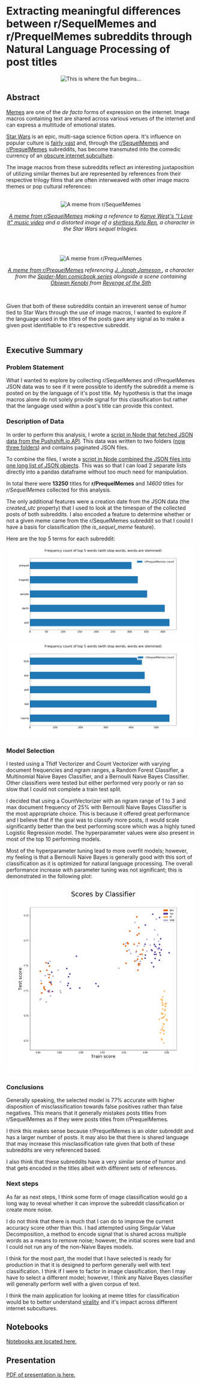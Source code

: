 # Extracting meaningful differences between r/SequelMemes and r/PrequelMemes subreddits through Natural Language Processing of post titles

<p align="center"><img src="https://i.redd.it/icysmnx0lpsy.jpg" alt="This is where the fun begins..."></p>

## Abstract
[Memes](https://en.wikipedia.org/wiki/Meme) are one of the *de facto* forms of expression on the internet. Image macros containing text are shared across various venues of the internet and can express a multitude of emotional states.

[Star Wars](https://en.wikipedia.org/wiki/Star_Wars) is an epic, multi-saga science fiction opera. It's influence on popular culture is [fairly vast](https://en.wikipedia.org/wiki/Cultural_impact_of_Star_Wars) and, through the [r/SequelMemes](https://www.reddit.com/r/SequelMemes) and [r/PrequelMemes](https://www.reddit.com/r/PrequelMemes) subreddits, has become transmuted into the comedic currency of an [obscure internet subculture](https://www.reddit.com/r/SequelMemes/comments/9fjcxj/light_darkness_a_balance/).

The image macros from these subreddits reflect an interesting juxtaposition of utilizing similar themes but are represented by references from their respective trilogy films that are often interweaved with other image macro themes or pop cultural references:
<br><br>
<p align="center"><img src="https://i.redd.it/xicqafc33zk11.jpg" alt="A meme from r/SequelMemes"></p>
<p align="center"><em><a href="https://www.reddit.com/r/SequelMemes/comments/9e2q22/swole_patrol/">A meme from r/SequelMemes</a> making a reference to <a href="https://en.wikipedia.org/wiki/I_Love_It_(Kanye_West_and_Lil_Pump_song)">Kanye West's "I Love It" music video</a> and a distorted image of a <a href="https://en.wikipedia.org/wiki/Kylo_Ren">shirtless Kylo Ren</a>, a character in the Star Wars sequel trilogies.</em></p>
<br><br>

<p align="center"><img src="https://i.redd.it/sez2t29y7mm11.jpg" alt="A meme from r/PrequelMemes"></p>
<p align="center"><em><a href="https://www.reddit.com/r/PrequelMemes/comments/9gb6o9/bad_oc/">A meme from r/PrequelMemes</a> referencing <a href="https://en.wikipedia.org/wiki/J._Jonah_Jameson#Spider-Man">J. Jonah Jameson </a>, a character from the <a href="https://en.wikipedia.org/wiki/Spider-Man">Spider-Man comicbook series</a> alongside a scene containing <a href="https://en.wikipedia.org/wiki/Obi-Wan_Kenobi#/media/File:Obiwan1.jpg">Obiwan Kenobi</a> from <a href="https://en.wikipedia.org/wiki/Star_Wars:_Episode_III_%E2%80%93_Revenge_of_the_Sith">Revenge of the Sith</a></em></p>
<br>

Given that both of these subreddits contain an irreverent sense of humor tied to Star Wars through the use of image macros, I wanted to explore if the language used in the titles of the posts gave any signal as to make a given post identifiable to it's respective subreddit.
<br><br>

## Executive Summary

### Problem Statement
What I wanted to explore by collecting r/SequelMemes and r/PrequelMemes JSON data was to see if it were possible to identify the subreddit a meme is posted on by the language of it's post title. My hypothesis is that the image macros alone do not solely provide signal for this classification but rather that the language used within a post's title can provide this context.

### Description of Data
In order to perform this analysis, I wrote a [script in Node that fetched JSON data from the Pushshift.io API](./data_fetching/pushshift.js). This data was written to two folders ([now three folders](./data_fetching/json2/)) and contains paginated JSON files.

To combine the files, I wrote a [script in Node combined the JSON files into one long list of JSON objects](./data_fetching/merge.js). This was so that I can load 2 separate lists directly into a pandas dataframe without too much need for manipulation.

In total there were **13250** titles for **r/PrequelMemes** and *14600* titles for *r/SequelMemes* collected for this analysis. 

The only additional features were a creation date from the JSON data (the *created_utc* property) that I used to look at the timespan of the collected posts of both subreddits. I also encoded a feature to determine whether or not a given meme came from the r/SequelMemes subreddit so that I could I have a basis for classification (the *is_sequel_meme* feature). 

Here are the top 5 terms for each subreddit:

<img src="./presentation/images/Frequency%20count%20of%20top%205%20words%20(with%20stop%20words;%20words%20are%20stemmed)%20-%20PrequelMemes.png" alt="r/PrequelMemes top 5 words">

<img src="./presentation/images/Frequency%20count%20of%20top%205%20words%20(with%20stop%20words;%20words%20are%20stemmed)%20-%20SequelMemes.png" alt="r/SequelMemes top 5 words">

### Model Selection

I tested using a Tfidf Vectorizer and Count Vectorizer with varying document frequencies and ngram ranges, a Random Forest Classifier, a Multinomial Naive Bayes Classifier, and a Bernoulli Naive Bayes Classifier. Other classifiers were tested but either performed very poorly or ran so slow that I could not complete a train test split.

I decided that using a CountVectorizer with an ngram range of 1 to 3 and max document frequency of 25% with Bernoulli Naive Bayes Classifier is the most appropriate choice. This is because it offered great performance and I believe that if the goal was to classify more posts, it would scale significantly better than the best performing score which was a highly tuned Logistic Regression model. The hyperparameter values were also present in most of the top 10 performing models.

Most of the hyperparameter tuning lead to more overfit models; however, my feeling is that a Bernoulli Naive Bayes is generally good with this sort of classification as it is optimized for natural language processing. The overall performance increase with parameter tuning was not significant; this is demonstrated in the following plot:

<img src="./presentation/images/scores_by_classifier.png" alt="Scores by Classifier">

### Conclusions
    
Generally speaking, the selected model is 77% accurate with higher disposition of misclassification towards false positives rather than false negatives. This means that it generally mistakes posts titles from r/SequelMemes as if they were posts titles from r/PrequelMemes.

I think this makes sense because r/PrequelMemes is an older subreddit and has a larger number of posts. It may also be that there is shared language that may increase this misclassification rate given that both of these subreddits are very referenced based.

I also think that these subreddits have a very similar sense of humor and that gets encoded in the titles albeit with different sets of references.

### Next steps
As far as next steps, I think some form of image classification would go a long way to reveal whether it can improve the subreddit classification or create more noise. 

I do not think that there is much that I can do to improve the current accuracy score other than this. I had attempted using Singular Value Decomposition, a method to encode signal that is shared across multiple words as a means to remove noise; however, the initial scores were bad and I could not run any of the non-Naive Bayes models.

I think for the most part, the model that I have selected is ready for production in that it is designed to perform generally well with text classification. I think if I were to factor in image classification, then I may have to select a different model; however, I think any Naive Bayes classifier will generally perform well with a given corpus of text.

I think the main application for looking at meme titles for classification would be to better understand [virality](https://en.wikipedia.org/wiki/Viral_phenomenon) and it's impact across different internet subcultures.

## Notebooks
[Notebooks are located here.](./notebooks/)

## Presentation
[PDF of presentation is here.](./presentation/Star%20Wars%20Classification.pdf)

